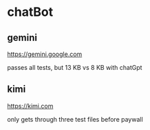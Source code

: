 # chatBot

## gemini

https://gemini.google.com

passes all tests, but 13 KB vs 8 KB with chatGpt

## kimi

https://kimi.com

only gets through three test files before paywall
